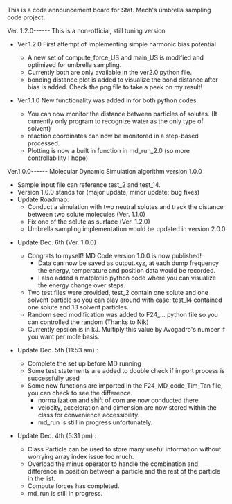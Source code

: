 This is a code announcement board for Stat. Mech's umbrella sampling code project.

Ver. 1.2.0------ This is a non-official, still tuning version

- Ver.1.2.0 First attempt of implementing simple harmonic bias potential
  - A new set of compute_force_US and main_US is modified and optimized for umbrella sampling. 
  - Currently both are only available in the ver2.0 python file.
  - bonding distance plot is added to visualize the bond distance after bias is added. Check the png file to take a peek on my result!

- Ver.1.1.0 New functionality was added in for both python codes.
  - You can now monitor the distance between particles of solutes. (It currently only program to recognize water as the only type of solvent)
  - reaction coordinates can now be monitored in a step-based processed.
  - Plotting is now a built in function in md_run_2.0 (so more controllability I hope)

Ver.1.0.0------
Molecular Dynamic Simulation algorithm version 1.0.0
- Sample input file can reference test_2 and test_14.
- Version 1.0.0 stands for (major update; minor update; bug fixes)
- Update Roadmap:
  - Conduct a simulation with two neutral solutes and track the distance between two solute molecules (Ver. 1.1.0)
  - Fix one of the solute as surface (Ver. 1.2.0)
  - Umbrella sampling implementation would be updated in version 2.0.0

* Update Dec. 6th (Ver. 1.0.0)
  + Congrats to myself! MD Code version 1.0.0 is now published!
    - Data can now be saved as output.xyz, at each dump frequency the energy, temperature and position data would be recorded.
    - I also added a matplotlib python code where you can visualize the energy change over steps. 
  + Two test files were provided, test_2 contain one solute and one solvent particle so you can play around with ease; test_14 contained one solute and 13 solvent particles.
  + Random seed modification was added to F24_... python file so you can controlled the random (Thanks to Nik)
  + Currently epsilon is in kJ. Multiply this value by Avogadro's number if you want per mole basis.

* Update Dec. 5th (11:53 am) :
   + Complete the set up before MD running
   + Some test statements are added to double check if import process is successfully used
   + Some new functions are imported in the F24_MD_code_Tim_Tan file, you can check to see the difference.
       - normalization and shift of com are now conducted there.
       - velocity, acceleration and dimension are now stored within the class for convenience accessibility.
       - md_run is still in progress unfortunately.

* Update Dec. 4th (5:31 pm) : 
  + Class Particle can be used to store many useful information without worrying array index issue too much.
  + Overload the minus operator to handle the combination and difference in position between a particle and the rest of the particle in the list.
  + Compute forces has completed.
  - md_run is still in progress.

